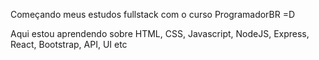 Começando meus estudos fullstack com o curso ProgramadorBR =D

Aqui estou aprendendo sobre HTML, CSS, Javascript, NodeJS, Express, React, Bootstrap, API, UI etc

